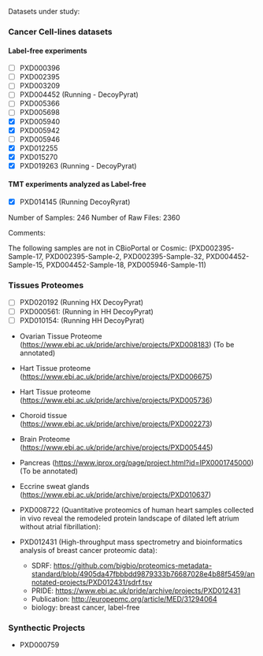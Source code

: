 Datasets under study:

### Cancer Cell-lines datasets

#### Label-free experiments 
- [ ] PXD000396
- [ ] PXD002395
- [ ] PXD003209
- [ ] PXD004452 (Running - DecoyPyrat)
- [ ] PXD005366
- [ ] PXD005698
- [x] PXD005940
- [x] PXD005942
- [ ] PXD005946
- [x] PXD012255
- [x] PXD015270
- [x] PXD019263 (Running - DecoyPyrat)

#### TMT experiments analyzed as Label-free 
- [x] PXD014145 (Running DecoyRyrat) 


Number of Samples: 246
Number of Raw Files: 2360

Comments:

The following samples are not in CBioPortal or Cosmic: (PXD002395-Sample-17, PXD002395-Sample-2, PXD002395-Sample-32, PXD004452-Sample-15, PXD004452-Sample-18, PXD005946-Sample-11)

### Tissues Proteomes

- [ ] PXD020192 (Running HX DecoyPyrat)
- [ ] PXD000561: (Running in HH DecoyPyrat) 
- [ ] PXD010154: (Running HH DecoyPyrat)

- Ovarian Tissue Proteome (https://www.ebi.ac.uk/pride/archive/projects/PXD008183) (To be annotated)
- Hart Tissue proteome (https://www.ebi.ac.uk/pride/archive/projects/PXD006675)
- Hart Tissue proteome (https://www.ebi.ac.uk/pride/archive/projects/PXD005736)
- Choroid tissue (https://www.ebi.ac.uk/pride/archive/projects/PXD002273)
- Brain Proteome (https://www.ebi.ac.uk/pride/archive/projects/PXD005445)
- Pancreas (https://www.iprox.org/page/project.html?id=IPX0001745000) (To be annotated)
- Eccrine sweat glands (https://www.ebi.ac.uk/pride/archive/projects/PXD010637)
- PXD008722 (Quantitative proteomics of human heart samples collected in vivo reveal the remodeled protein landscape of dilated left atrium without atrial fibrillation):

- PXD012431 (High-throughput mass spectrometry and bioinformatics analysis of breast cancer proteomic data):
    - SDRF: https://github.com/bigbio/proteomics-metadata-standard/blob/4905da47fbbbdd9879333b76687028e4b88f5459/annotated-projects/PXD012431/sdrf.tsv
    - PRIDE: https://www.ebi.ac.uk/pride/archive/projects/PXD012431
    - Publication: http://europepmc.org/article/MED/31294064
    - biology: breast cancer, label-free

### Synthectic Projects

- PXD000759



